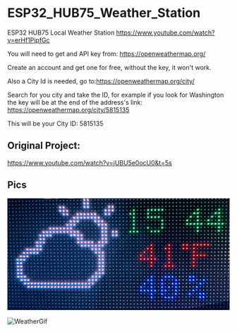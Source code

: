 # ESP32_HUB75_Weather_Station
ESP32 HUB75 Local Weather Station
https://www.youtube.com/watch?v=erHf1PipfGc

You will need to get and API key from: https://openweathermap.org/

Create an account and get one for free, without the key, it won't work.

Also a City Id is needed, go to:https://openweathermap.org/city/

Search for you city and take the ID, for example if you look for Washington the key will be
at the end of the address's link: https://openweathermap.org/city/5815135

This will be your City ID: 5815135
## 

## Original Project:

https://www.youtube.com/watch?v=jUBU5e0ocU0&t=5s

## Pics

![WetherPic](/images/WeatherPic.jpg)

![WeatherGif](/images/WeatherGif.gif)
